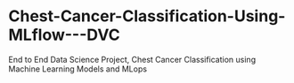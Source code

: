 # Chest-Cancer-Classification-Using-MLflow---DVC
End to End Data Science Project, Chest Cancer Classification using Machine Learning Models and MLops
